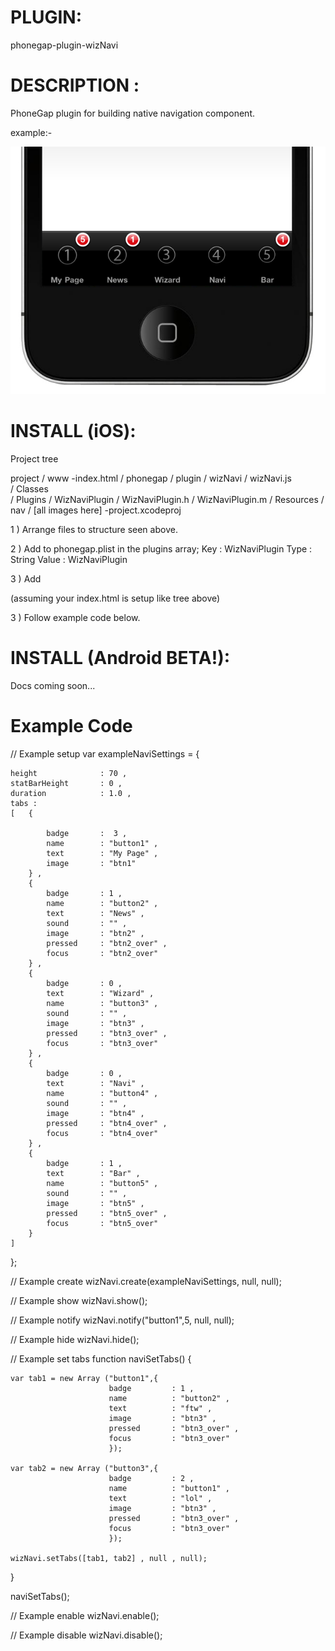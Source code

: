 


# PLUGIN: 

phonegap-plugin-wizNavi



# DESCRIPTION :

PhoneGap plugin for building native navigation component.

example:-

![iPhone example](https://github.com/Wizcorp/phonegap-plugin-wizNavi/raw/master/example.jpg)





# INSTALL (iOS):

Project tree

project
	/ www
		-index.html
		/ phonegap
			/ plugin
				/ wizNavi
					/ wizNavi.js		
	/ Classes	
	/ Plugins
		/ WizNaviPlugin 
			/ WizNaviPlugin.h
			/ WizNaviPlugin.m
	/ Resources
		/ nav
			/ [all images here]
	-project.xcodeproj
	


1 ) Arrange files to structure seen above.

2 ) Add to phonegap.plist in the plugins array;
Key : WizNaviPlugin
Type : String
Value : WizNaviPlugin

3 ) Add <script> tag to your index.html
<script type="text/javascript" charset="utf-8" src="phonegap/plugin/wizNavi/wizNavi.js"></script>
(assuming your index.html is setup like tree above)


3 ) Follow example code below.






# INSTALL (Android BETA!):

Docs coming soon...




# Example Code

// Example setup
var exampleNaviSettings = {
                     
	height 				: 70 ,
	statBarHeight       : 0 ,
	duration            : 1.0 ,
	tabs : 	
	[	{

			badge 		:  3 ,
			name       	: "button1" ,
			text 		: "My Page" ,
			image 		: "btn1"
		} ,
		{
			badge 		: 1 ,
			name       	: "button2" ,
			text 		: "News" ,
			sound 		: "" ,
			image 		: "btn2" ,
			pressed		: "btn2_over" ,
			focus		: "btn2_over" 
		} ,
		{
			badge 		: 0 ,
			text 		: "Wizard" ,
			name       	: "button3" ,
			sound 		: "" ,
			image 		: "btn3" ,
			pressed		: "btn3_over" ,
			focus		: "btn3_over" 
		} ,
		{
			badge 		: 0 ,
			text 		: "Navi" ,
			name       	: "button4" ,
			sound 		: "" ,
			image 		: "btn4" ,
			pressed		: "btn4_over" ,
			focus		: "btn4_over" 
		} ,
		{
			badge 		: 1 ,
			text 		: "Bar" ,
			name       	: "button5" ,
			sound 		: "" ,
			image 		: "btn5" ,
			pressed		: "btn5_over" ,
			focus		: "btn5_over" 
		}
	]
};



// Example create
wizNavi.create(exampleNaviSettings, null, null);

// Example show
wizNavi.show();

// Example notify
wizNavi.notify("button1",5, null, null);

// Example hide
wizNavi.hide();

// Example set tabs
function naviSetTabs()
{
                    
	var tab1 = new Array ("button1",{
	                      badge 		: 1 ,
	                      name          : "button2" ,
	                      text          : "ftw" ,
	                      image 		: "btn3" ,
	                      pressed       : "btn3_over" ,
	                      focus         : "btn3_over" 
	                      });
	
	var tab2 = new Array ("button3",{
	                      badge 		: 2 ,
	                      name          : "button1" ,
	                      text          : "lol" ,
	                      image 		: "btn3" ,
	                      pressed       : "btn3_over" ,
	                      focus         : "btn3_over" 
	                      });
	
	wizNavi.setTabs([tab1, tab2] , null , null);
}

naviSetTabs();


// Example enable
wizNavi.enable();

// Example disable
wizNavi.disable();